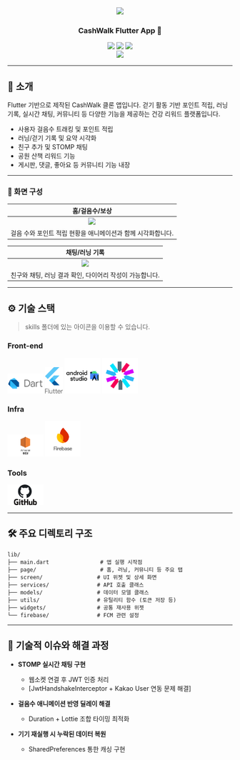 <div align="center">

<!-- logo -->

<img src="https://user-images.githubusercontent.com/80824750/208554558-490845c9-959a-4823-9003-350ec4d221bf.png" width="400"/>

### CashWalk Flutter App 🏃

[<img src="https://img.shields.io/badge/-readme.md-important?style=flat&logo=google-chrome&logoColor=white" />]() [<img src="https://img.shields.io/badge/-tech blog-blue?style=flat&logo=google-chrome&logoColor=white" />]() [<img src="https://img.shields.io/badge/release-v1.0.0-yellow?style=flat&logo=google-chrome&logoColor=white" />]() <br/> [<img src="https://img.shields.io/badge/프로젝트 기간-2025.03~2025.06-fab2ac?style=flat&logo=&logoColor=white" />]()

</div>

---

## 📝 소개

Flutter 기반으로 제작된 CashWalk 클론 앱입니다. 걷기 활동 기반 포인트 적립, 러닝 기록, 실시간 채팅, 커뮤니티 등 다양한 기능을 제공하는 건강 리워드 플랫폼입니다.

* 사용자 걸음수 트래킹 및 포인트 적립
* 러닝/걷기 기록 및 요약 시각화
* 친구 추가 및 STOMP 채팅
* 공원 산책 리워드 기능
* 게시판, 댓글, 좋아요 등 커뮤니티 기능 내장

---

### 📱 화면 구성

|                                                            홈/걸음수/보상                                                            |
| :----------------------------------------------------------------------------------------------------------------------------: |
| <img src="https://user-images.githubusercontent.com/80824750/208456048-acbf44a8-cd71-4132-b35a-500047adbe1c.gif" width="450"/> |
|                                               걸음 수와 포인트 적립 현황을 애니메이션과 함께 시각화합니다.                                               |

|                                                            채팅/러닝 기록                                                            |
| :----------------------------------------------------------------------------------------------------------------------------: |
| <img src="https://user-images.githubusercontent.com/80824750/208456234-fb5fe434-aa65-4d7a-b955-89098d5bbe0b.gif" width="450"/> |
|                                                친구와 채팅, 러닝 결과 확인, 다이어리 작성이 가능합니다.                                               |

---

## ⚙ 기술 스택

> skills 폴더에 있는 아이콘을 이용할 수 있습니다.

### Front-end

<div>
<img src="./skills/Dart.png" width="80">
<img src="./skills/Flutter.png" width="40">
<img src="./skills/AndroidStudio.png" width="80">
<img src="./skills/JWT.png" width="80">
</div>

### Infra

<div>
<img src="./skills/AWSEC2.png" width="80">
<img src="./skills/Firebase.png" width="80">
</div>

### Tools

<div>
<img src="./skills/Github.png" width="80">
</div>

---

## 🛠 주요 디렉토리 구조

```
lib/
├── main.dart                # 앱 실행 시작점
├── page/                    # 홈, 러닝, 커뮤니티 등 주요 탭
├── screen/                 # UI 위젯 및 상세 화면
├── services/               # API 호출 클래스
├── models/                 # 데이터 모델 클래스
├── utils/                  # 유틸리티 함수 (토큰 저장 등)
├── widgets/                # 공통 재사용 위젯
└── firebase/               # FCM 관련 설정
```

---

## 🤔 기술적 이슈와 해결 과정

* **STOMP 실시간 채팅 구현**

  * 웹소켓 연결 후 JWT 인증 처리
  * \[JwtHandshakeInterceptor + Kakao User 연동 문제 해결]
* **걸음수 애니메이션 반영 딜레이 해결**

  * Duration + Lottie 조합 타이밍 최적화
* **기기 재실행 시 누락된 데이터 복원**

  * SharedPreferences 통한 캐싱 구현


